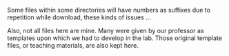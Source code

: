 Some files within some directories will have numbers as suffixes due to repetition while download, these kinds of issues ... 

Also, not all files here are mine. Many were given by our professor as templates upon which we had to develop in the lab. Those original template files, or teaching materials, are also kept here.
